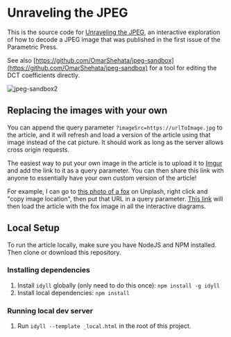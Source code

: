 # Unraveling the JPEG

This is the source code for [Unraveling the JPEG](https://issue-01-preview.parametric.press/issue-01/unraveling-the-jpeg/), an interactive exploration of how to decode a JPEG image that was published in the first issue of the Parametric Press.

See also [https://github.com/OmarShehata/jpeg-sandbox](https://github.com/OmarShehata/jpeg-sandbox) for a tool for editing the DCT coefficients directly.

![jpeg-sandbox2](https://user-images.githubusercontent.com/1711126/156947858-542614db-52f8-41b1-b377-c34e532453b3.gif)


## Replacing the images with your own

You can append the query parameter `?imageSrc=https://urlToImage.jpg` to the article, and it will refresh and load a version of the article using that image instead of the cat picture. It should work as long as the server allows cross origin requests.

The easiest way to put your own image in the article is to upload it to [Imgur](http://imgur.com/) and add the link to it as a query parameter. You can then share this link with anyone to essentially have your own custom version of the article!

For example, I can go to [this photo of a fox](https://unsplash.com/photos/OU2vFQCwCD0) on Unplash, right click and "copy image location", then put that URL in a query parameter. [This link](https://issue-01-preview.parametric.press/issue-01/unraveling-the-jpeg/?imageSrc=https://images.unsplash.com/photo-1518526157563-b1ee37a05129?ixlib=rb-1.2.1&ixid=eyJhcHBfaWQiOjEyMDd9&auto=format&fit=crop&w=1050&q=80) will then load the article with the fox image in all the interactive diagrams. 

## Local Setup

To run the article locally, make sure you have NodeJS and NPM installed. Then clone or download this repository.

### Installing dependencies

1. Install `idyll` globally (only need to do this once): `npm install -g idyll`
2. Install local dependencies: `npm install`

### Running local dev server

1. Run `idyll --template _local.html` in the root of this project.
